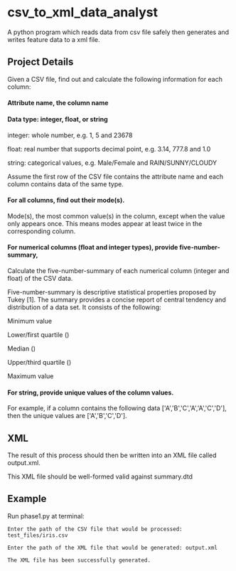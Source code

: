 # csv_to_xml_data_analyst
A python program which reads data from csv file safely then generates and writes feature data to a xml file. 
## Project Details


Given a CSV file, find out and calculate the following information for each column:

#### Attribute name, the column name

#### Data type: integer, float, or string

integer: whole number, e.g. 1, 5 and 23678

float: real number that supports decimal point, e.g. 3.14, 777.8 and 1.0

string: categorical values, e.g. Male/Female and RAIN/SUNNY/CLOUDY

Assume the first row of the CSV file contains the attribute name and each column contains data of the same type.

#### For all columns, find out their mode(s).

Mode(s), the most common value(s) in the column, except when the value only appears once. This means modes appear at least twice in the corresponding column.


#### For numerical columns (float and integer types), provide five-number-summary,

Calculate the five-number-summary of each numerical column (integer and float) of the CSV data. 

Five-number-summary is descriptive statistical properties proposed by Tukey [1]. The summary provides a concise report of central tendency and distribution of a data set. It consists of the following:

Minimum value

Lower/first quartile ()

Median ()

Upper/third quartile ()

Maximum value

#### For string, provide unique values of the column values. 

For example, if a column contains the following data ['A','B','C','A','A','C','D'], then the unique values are ['A','B','C','D'].

## XML
The result of this process should then be written into an XML file called output.xml.

This XML file should be well-formed valid against summary.dtd

## Example
Run phase1.py at terminal:

`Enter the path of the CSV file that would be processed: test_files/iris.csv`

`Enter the path of the XML file that would be generated: output.xml`

`The XML file has been successfully generated.`
